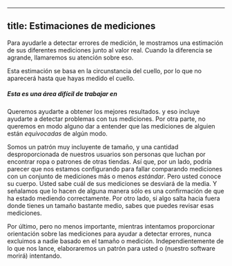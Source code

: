 ***

## title: Estimaciones de mediciones

Para ayudarle a detectar errores de medición, le mostramos una estimación de sus diferentes mediciones junto al valor real. Cuando la diferencia se agrande, llamaremos su atención sobre eso.

<Tip>

Esta estimación se basa en la circunstancia del cuello, por lo que no aparecerá hasta que hayas medido el cuello.

</Tip>

<Note>

##### Esta es una área difícil de trabajar en

Queremos ayudarte a obtener los mejores resultados. y eso incluye ayudarte a detectar problemas con tus mediciones.
Por otra parte, no queremos en modo alguno dar a entender que las mediciones de alguien están *equivocadas* de algún modo.

Somos un patrón muy incluyente de tamaño, y una cantidad desproporcionada de nuestros usuarios son personas que luchan por encontrar ropa o patrones de otras tiendas.
Así que, por un lado, podría parecer que nos estamos configurando para fallar comparando mediciones con un conjunto de mediciones más o menos *estándar*.
Pero usted conoce su cuerpo. Usted sabe cuál de sus mediciones se desviará de la media.
Y señalamos que lo hacen de alguna manera sólo es una confirmación de que ha estado mediendo correctamente.
Por otro lado, si algo salta hacia fuera donde tienes un tamaño bastante medio, sabes que puedes revisar esas mediciones.

Por último, pero no menos importante, mientras intentamos proporcionar orientación sobre las mediciones para ayudar a detectar errores,
nunca excluimos a nadie basado en el tamaño o medición.
Independientemente de lo que nos lance, elaboraremos un patrón para usted o (nuestro software morirá) intentando.

</Note>
